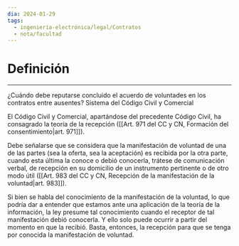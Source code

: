 ```yaml
---
dia: 2024-01-29
tags:
  - ingeniería-electrónica/legal/Contratos
  - nota/facultad
---
```

# Definición
---
¿Cuándo debe reputarse concluido el acuerdo de voluntades en los contratos entre ausentes? Sistema del Código Civil y Comercial 

El Código Civil y Comercial, apartándose del precedente Código Civil, ha consagrado la teoría de la recepción ([[Art. 971 del CC y CN, Formación del consentimiento|art. 971]]). 

Debe señalarse que se considera que la manifestación de voluntad de una de las partes (sea la oferta, sea la aceptación) es recibida por la otra parte, cuando esta última la conoce o debió conocerla, trátese de comunicación verbal, de recepción en su domicilio de un instrumento pertinente o de otro modo útil ([[Art. 983 del CC y CN, Recepción de la manifestación de la voluntad|art. 983]]). 

Si bien se habla del conocimiento de la manifestación de la voluntad, lo que podría dar a entender que estamos ante una aplicación de la teoría de la información, la ley presume tal conocimiento cuando el receptor de tal manifestación debió conocerla. Y ello solo puede ocurrir a partir del momento en que la recibió. Basta, entonces, la recepción para que se tenga por conocida la manifestación de voluntad.